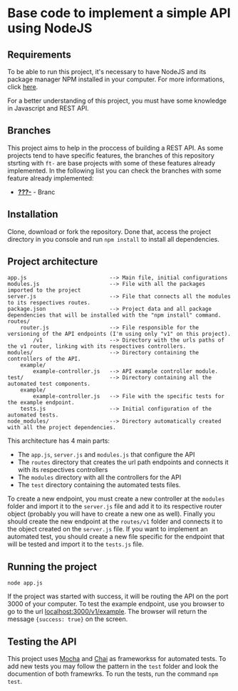 # Base code to implement a simple API using NodeJS

## Requirements

To be able to run this project, it's necessary to have NodeJS and its package manager NPM installed in your computer. For more informations, click [here](https://nodejs.org/).

For a better understanding of this project, you must have some knowledge in Javascript and REST API.

## Branches

This project aims to help in the proccess of building a REST API.
As some projects tend to have specific features, the branches of this repository stsrting with ```ft-``` are base projects with some of these features already implemented.
In the following list you can check the branches with some feature already implemented:

* **[???-](https://github.com/brandaorafael/NodeBaseProject)** - Branc

## Installation

Clone, download or fork the repository. Done that, access the project directory in you console and run `npm install` to install all dependencies.

## Project architecture
    
    app.js                          --> Main file, initial configurations
    modules.js                      --> File with all the packages imported to the project
    server.js                       --> File that connects all the modules to its respectives routes.
    package.json                    --> Project data and all package dependencies that will be installed with the "npm install" command.
    routes/
        router.js                   --> File responsible for the versioning of the API endpoints (I'm using only "v1" on this project).
            /v1                     --> Directory with the urls paths of the v1 router, linking with its respectives controllers.
    modules/                        --> Directory containing the controllers of the API.
        example/
            example-controller.js   --> API example controller module.
    test/                           --> Directory containing all the automated test components.
        example/
            example-controller.js   --> File with the specific tests for the example endpoint.
        tests.js                    --> Initial configuration of the automated tests.
    node_modules/                   --> Directory automatically created with all the project dependencies.

This architecture has 4 main parts:
* The ```app.js```, ```server.js``` and ```modules.js``` that configure the API
* The ```routes``` directory that creates the url path endpoints and connects it with its respectives controllers
* The ```modules``` directory with all the controllers for the API
* The ```test``` directory containing the automated tests files.

To create a new endpoint, you must create a new controller at the ```modules``` folder and import it to the ```server.js``` file and add it to its respective router object (probably you will have to create a new one as well). Finally you should create the new endpoint at the ```routes/v1``` folder and connects it to the object created on the ```server.js``` file. If you want to implement an automated test, you should create a new file specific for the endpoint that will be tested and import it to the ```tests.js``` file.

## Running the project

    node app.js

If the project was started with success, it will be routing the API on the port 3000 of your computer. To test the example endpoint, use you browser to go to the url [localhost:3000/v1/example](localhost:3000/v1/example/). The browser will return the message ```{success: true}``` on the screen.

## Testing the API

This project uses [Mocha](https://mochajs.org/) and [Chai](https://www.chaijs.com/) as frameworkss for automated tests. To add new tests you may follow the pattern in the ```test``` folder and look the documention of both framewrks. To run the tests, run the command ```npm test```.
